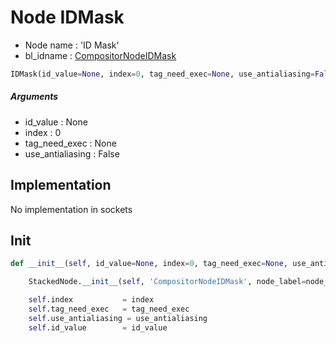 # Node IDMask

- Node name : 'ID Mask'
- bl_idname : [CompositorNodeIDMask](https://docs.blender.org/api/current/bpy.types.{bl_idname}.html)


``` python
IDMask(id_value=None, index=0, tag_need_exec=None, use_antialiasing=False, node_label=None, node_color=None)
```
##### Arguments

- id_value : None
- index : 0
- tag_need_exec : None
- use_antialiasing : False

## Implementation

No implementation in sockets

## Init

``` python
def __init__(self, id_value=None, index=0, tag_need_exec=None, use_antialiasing=False, node_label=None, node_color=None):

    StackedNode.__init__(self, 'CompositorNodeIDMask', node_label=node_label, node_color=node_color)

    self.index           = index
    self.tag_need_exec   = tag_need_exec
    self.use_antialiasing = use_antialiasing
    self.id_value        = id_value
```
